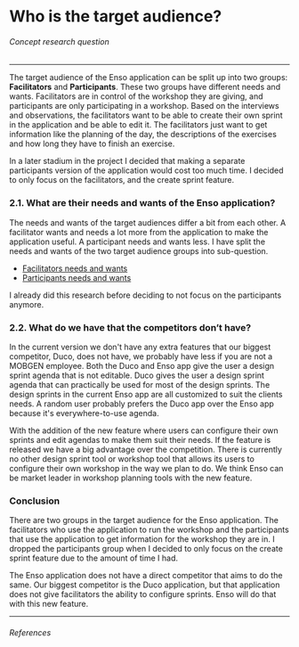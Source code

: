 # Who is the target audience?
###### Concept research question
---

The target audience of the Enso application can be split up into two groups: **Facilitators** and **Participants**. These two groups have different needs and wants. Facilitators are in control of the workshop they are giving, and participants are only participating in a workshop. Based on the interviews and observations, the facilitators want to be able to create their own sprint in the application and be able to edit it. The facilitators just want to get information like the planning of the day, the descriptions of the exercises and how long they have to finish an exercise.

In a later stadium in the project I decided that making a separate participants version of the application would cost too much time. I decided to only focus on the facilitators, and the create sprint feature.

### 2.1. What are their needs and wants of the Enso application?
The needs and wants of the target audiences differ a bit from each other. A facilitator wants and needs a lot more from the application to make the application useful. A participant needs and wants less. I have split the needs and wants of the two target audience groups into sub-question.

- [Facilitators needs and wants](./what-does-a-facilitator-want.md)
- [Participants needs and wants](./what-does-a-participant-want.md)

I already did this research before deciding to not focus on the participants anymore.

### 2.2. What do we have that the competitors don’t have?
In the current version we don't have any extra features that our biggest competitor, Duco, does not have, we probably have less if you are not a MOBGEN employee. Both the Duco and Enso app give the user a design sprint agenda that is not editable. Duco gives the user a design sprint agenda that can practically be used for most of the design sprints. The design sprints in the current Enso app are all customized to suit the clients needs. A random user probably prefers the Duco app over the Enso app because it's everywhere-to-use agenda.

With the addition of the new feature where users can configure their own sprints and edit agendas to make them suit their needs. If the feature is released we have a big advantage over the competition. There is currently no other design sprint tool or workshop tool that allows its users to configure their own workshop in the way we plan to do. We think Enso can be market leader in workshop planning tools with the new feature.

### Conclusion
There are two groups in the target audience for the Enso application. The facilitators who use the application to run the workshop and the participants that use the application to get information for the workshop they are in. I dropped the participants group when I decided to only focus on the create sprint feature due to the amount of time I had.

The Enso application does not have a direct competitor that aims to do the same. Our biggest competitor is the Duco application, but that application does not give facilitators the ability to configure sprints. Enso will do that with this new feature.

---

###### References
[^1]: A competitor analysis I did, [Competitor analysis](../../concept/competitor-analysis.md)
[^2]: Interviews with Yoav Farbey, business analyst at MOBGEN, Valentina Salvi, facilitator at MOBGEN and Israel Barros, facilitator at MOBGEN.
[^3]: Observations from the Shell Design Sprint, [Fly on the Wall](../../concept/fly-on-the-wall.md)
[^4]: Persona based on the observations and interviews with facilitators, [Persona](../../concept/persona.md)
[^5]: Empathy maps based on the observations and interviews with facilitators, [Empathy map](../../concept/empathy-map.md)

